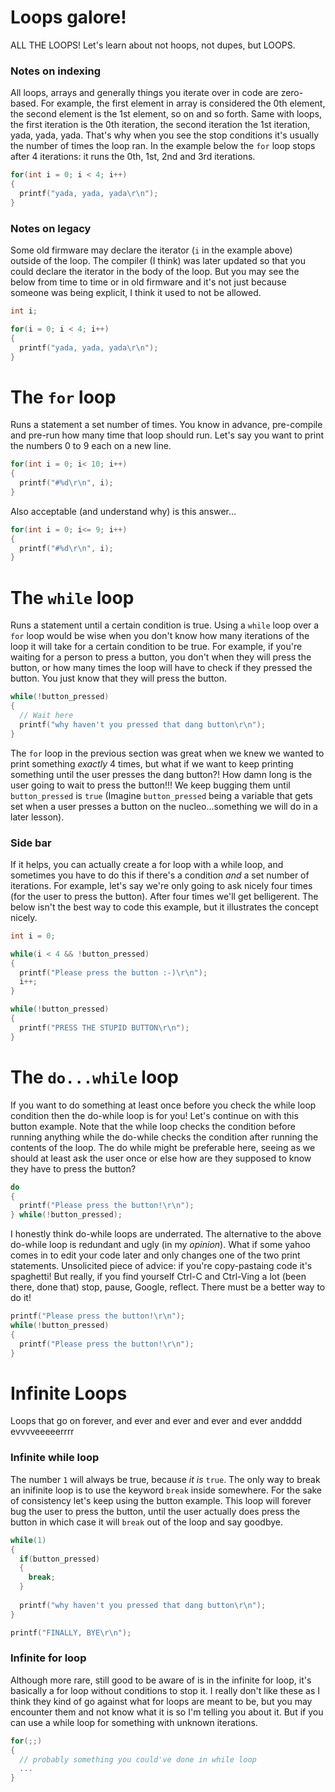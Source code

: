 # Loops galore!
ALL THE LOOPS! Let's learn about not hoops, not dupes, but LOOPS.

### Notes on indexing
All loops, arrays and generally things you iterate over in code are zero-based. For example, the first element in array is considered the 0th element, the second element is the 1st element, so on and so forth. Same with loops, the first iteration is the 0th iteration, the second iteration the 1st iteration, yada, yada, yada. That's why when you see the stop conditions it's usually the number of times the loop ran. In the example below the `for` loop stops after 4 iterations: it runs the 0th, 1st, 2nd and 3rd iterations. 
```c
for(int i = 0; i < 4; i++)
{
  printf("yada, yada, yada\r\n"); 
}
```
### Notes on legacy
Some old firmware may declare the iterator (`i` in the example above) outside of the loop. The compiler (I think) was later updated so that you could declare the iterator in the body of the loop. But you may see the below from time to time or in old firmware and it's not just because someone was being explicit, I think it used to not be allowed. 
```c
int i;

for(i = 0; i < 4; i++)
{
  printf("yada, yada, yada\r\n"); 
}
```

# The `for` loop
Runs a statement a set number of times. You know in advance, pre-compile and pre-run how many time that loop should run. Let's say you want to print the numbers 0 to 9 each on a new line. 
```c
for(int i = 0; i< 10; i++)
{
  printf("#%d\r\n", i);
}
```
Also acceptable (and understand why) is this answer...
```c
for(int i = 0; i<= 9; i++)
{
  printf("#%d\r\n", i);
}
```

# The `while` loop
Runs a statement until a certain condition is true. Using a `while` loop over a `for` loop would be wise when you don't know how many iterations of the loop it will take for a certain condition to be true. For example, if you're waiting for a person to press a button, you don't when they will press the button, or how many times the loop will have to check if they pressed the button. You just know that they will press the button. 
```c
while(!button_pressed)
{
  // Wait here
  printf("why haven't you pressed that dang button\r\n"); 
}
```
The `for` loop in the previous section was great when we knew we wanted to print something *exactly* 4 times, but what if we want to keep printing something until the user presses the dang button?! How damn long is the user going to wait to press the button!!! We keep bugging them until `button_pressed` is `true` (Imagine `button_pressed` being a variable that gets set when a user presses a button on the nucleo...something we will do in a later lesson).

### Side bar
If it helps, you can actually create a for loop with a while loop, and sometimes you have to do this if there's a condition *and* a set number of iterations. For example, let's say we're only going to ask nicely four times (for the user to press the button). After four times we'll get belligerent. The below isn't the best way to code this example, but it illustrates the concept nicely. 
```c
int i = 0; 

while(i < 4 && !button_pressed)
{
  printf("Please press the button :-)\r\n"); 
  i++; 
}

while(!button_pressed)
{
  printf("PRESS THE STUPID BUTTON\r\n"); 
}
```

# The `do...while` loop
If you want to do something at least once before you check the while loop condition then the do-while loop is for you! Let's continue on with this button example. Note that the while loop checks the condition before running anything while the do-while checks the condition after running the contents of the loop. The do while might be preferable here,  seeing as we should at least ask the user once or else how are they supposed to know they have to press the button?
```c
do 
{
  printf("Please press the button!\r\n"); 
} while(!button_pressed); 
```
I honestly think do-while loops are underrated. The alternative to the above do-while loop is redundant and ugly (in my *opinion*). What if some yahoo comes in to edit your code later and only changes one of the two print statements. Unsolicited piece of advice: if you're copy-pastaing code it's spaghetti! But really, if you find yourself Ctrl-C and Ctrl-Ving a lot (been there, done that) stop, pause, Google, reflect. There must be a better way to do it! 
```c
printf("Please press the button!\r\n");
while(!button_pressed)
{
  printf("Please press the button!\r\n");
}
```

# Infinite Loops
Loops that go on forever, and ever and ever and ever and ever andddd evvvveeeeerrrr

### Infinite while loop

The number `1` will always be true, because *it is* `true`. The only way to break an inifinite loop is to use the keyword `break` inside somewhere. For the sake of consistency let's keep using the button example. This loop will forever bug the user to press the button, until the user actually does press the button in which case it will `break` out of the loop and say goodbye. 
```c
while(1)
{
  if(button_pressed)
  {
    break; 
  }
  
  printf("why haven't you pressed that dang button\r\n"); 
}

printf("FINALLY, BYE\r\n"); 
```
### Infinite for loop
Although more rare, still good to be aware of is in the infinite for loop, it's basically a for loop without conditions to stop it. I really don't like these as I think they kind of go against what for loops are meant to be, but you may encounter them and not know what it is so I'm telling you about it. But if you can use a while loop for something with unknown iterations. 
```c
for(;;)
{
  // probably something you could've done in while loop 
  ...
}
